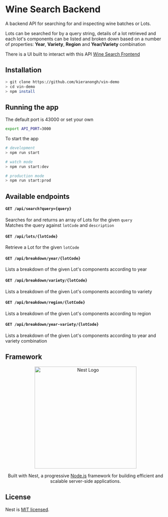 

# Wine Search Backend 

A backend API for searching for and inspecting wine batches or Lots.

Lots can be searched for by a query string, details of a lot retrieved and each lot's components can be listed and broken down based on a number of properties: **Year**, **Variety**, **Region** and **Year/Variety** combination

There is a UI built to interact with this API [Wine Search Frontend](https://github.com/kieranongh/vin-fe)

## Installation


```bash
> git clone https://github.com/kieranongh/vin-demo
> cd vin-demo
> npm install
```

## Running the app

The default port is 43000 or set your own  
```bash
export API_PORT=3000
```

To start the app  
```bash
# development
> npm run start

# watch mode
> npm run start:dev

# production mode
> npm run start:prod
```

## Available endpoints

#### `GET /api/search?query={query}`
Searches for and returns an array of Lots for the given `query`  
Matches the query against `lotCode` and `description`

#### `GET /api/lots/{lotCode}`
Retrieve a Lot for the given `lotCode`

#### `GET /api/breakdown/year/{lotCode}`
Lists a breakdown of the given Lot's components according to year

#### `GET /api/breakdown/variety/{lotCode}`
Lists a breakdown of the given Lot's components according to variety

#### `GET /api/breakdown/region/{lotCode}`
Lists a breakdown of the given Lot's components according to region

#### `GET /api/breakdown/year-variety/{lotCode}`
Lists a breakdown of the given Lot's components according to year and variety combination


## Framework

<p align="center">
  <a href="http://nestjs.com/" target="blank"><img src="https://nestjs.com/img/logo_text.svg" width="320" alt="Nest Logo" /></a>
</p>

[circleci-image]: https://img.shields.io/circleci/build/github/nestjs/nest/master?token=abc123def456
[circleci-url]: https://circleci.com/gh/nestjs/nest

  <p align="center">Built with Nest, a progressive <a href="http://nodejs.org" target="_blank">Node.js</a> framework for building efficient and scalable server-side applications.</p>

## License

Nest is [MIT licensed](LICENSE).
